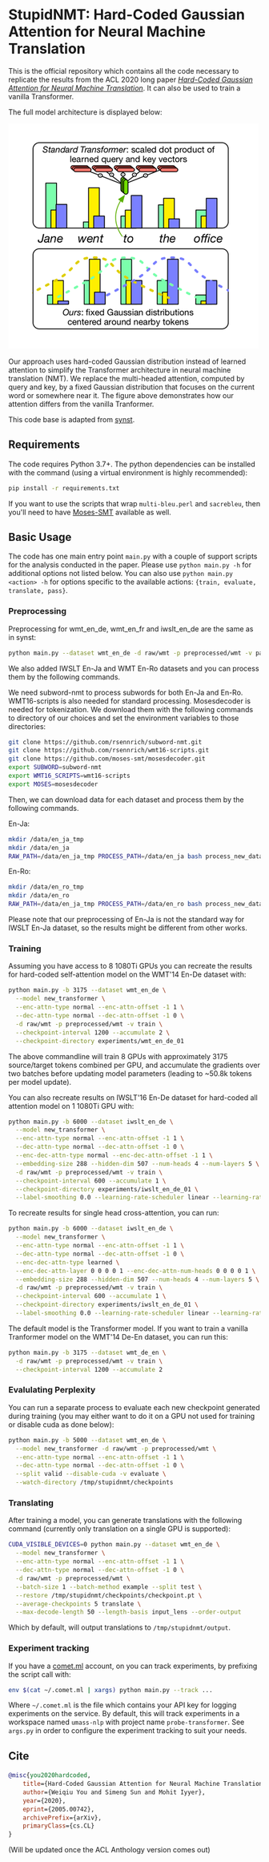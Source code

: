 # StupidNMT: Hard-Coded Gaussian Attention for Neural Machine Translation

This is the official repository which contains all the code necessary to
replicate the results from the ACL 2020 long paper *[Hard-Coded Gaussian Attention for Neural Machine Translation](https://arxiv.org/abs/2005.00742)*. It can also be used to
train a vanilla Transformer.

The full model architecture is displayed below:

![image](resources/model.png)

Our approach uses hard-coded Gaussian distribution instead of learned attention to simplify the Transformer architecture in neural machine translation (NMT). We replace the multi-headed attention, computed by query and key, by a fixed Gaussian distribution that focuses on the current word or somewhere near it. The figure above demonstrates how our attention differs from the vanilla Tranformer.

This code base is adapted from [synst](https://github.com/dojoteef/synst).

## Requirements

The code requires Python 3.7+. The python dependencies can be installed with the
command (using a virtual environment is highly recommended):

```sh
pip install -r requirements.txt
```

If you want to use the scripts that wrap `multi-bleu.perl` and
`sacrebleu`, then you'll need to have
[Moses-SMT](https://github.com/moses-smt/mosesdecoder) available as well.

## Basic Usage

The code has one main entry point `main.py` with a couple of support scripts for
the analysis conducted in the paper. Please use `python main.py -h` for
additional options not listed below. You can also use `python main.py <action>
-h` for options specific to the available actions: `{train, evaluate, translate,
pass}`.

### Preprocessing

Preprocessing for wmt_en_de, wmt_en_fr and iwslt_en_de are the same as in synst:

```sh
python main.py --dataset wmt_en_de -d raw/wmt -p preprocessed/wmt -v pass
```

We also added IWSLT En-Ja and WMT En-Ro datasets and you can process them by the following commands.

We need subword-nmt to process subwords for both En-Ja and En-Ro. WMT16-scripts is also needed for standard processing. Mosesdecoder is needed for tokenization. We download them with the following commands to directory of our choices and set the environment variables to those directories:

```sh
git clone https://github.com/rsennrich/subword-nmt.git
git clone https://github.com/rsennrich/wmt16-scripts.git
git clone https://github.com/moses-smt/mosesdecoder.git
export SUBWORD=subword-nmt
export WMT16_SCRIPTS=wmt16-scripts
export MOSES=mosesdecoder
```

Then, we can download data for each dataset and process them by the following commands.

En-Ja:

```sh
mkdir /data/en_ja_tmp
mkdir /data/en_ja
RAW_PATH=/data/en_ja_tmp PROCESS_PATH=/data/en_ja bash process_new_data/process_enja.sh
```

En-Ro:
```sh
mkdir /data/en_ro_tmp
mkdir /data/en_ro
RAW_PATH=/data/en_ja_tmp PROCESS_PATH=/data/en_ro bash process_new_data/process_enro.sh
```

Please note that our preprocessing of En-Ja is not the standard way for IWSLT En-Ja dataset, so the results might be different from other works.

### Training

Assuming you have access to 8 1080Ti GPUs you can recreate the results for hard-coded self-attention model on the WMT'14 En-De dataset with:

```sh
python main.py -b 3175 --dataset wmt_en_de \
  --model new_transformer \
  --enc-attn-type normal --enc-attn-offset -1 1 \
  --dec-attn-type normal --dec-attn-offset -1 0 \
  -d raw/wmt -p preprocessed/wmt -v train \
  --checkpoint-interval 1200 --accumulate 2 \
  --checkpoint-directory experiments/wmt_en_de_01
```

The above commandline will train 8 GPUs with approximately 3175 source/target
tokens combined per GPU, and accumulate the gradients over two batches before
updating model parameters (leading to ~50.8k tokens per model update).

You can also recreate results on IWSLT'16 En-De dataset for hard-coded all attention model on 1 1080Ti GPU with:

```sh
python main.py -b 6000 --dataset iwslt_en_de \
  --model new_transformer \
  --enc-attn-type normal --enc-attn-offset -1 1 \
  --dec-attn-type normal --dec-attn-offset -1 0 \
  --enc-dec-attn-type normal --enc-dec-attn-offset -1 1 \
  --embedding-size 288 --hidden-dim 507 --num-heads 4 --num-layers 5 \
  -d raw/wmt -p preprocessed/wmt -v train \
  --checkpoint-interval 600 --accumulate 1 \
  --checkpoint-directory experiments/iwslt_en_de_01 \
  --label-smoothing 0.0 --learning-rate-scheduler linear --learning-rate 3e-4
```

To recreate results for single head cross-attention, you can run:

```sh
python main.py -b 6000 --dataset iwslt_en_de \
  --model new_transformer \
  --enc-attn-type normal --enc-attn-offset -1 1 \
  --dec-attn-type normal --dec-attn-offset -1 0 \
  --enc-dec-attn-type learned \
  --enc-dec-attn-layer 0 0 0 0 1 --enc-dec-attn-num-heads 0 0 0 0 1 \
  --embedding-size 288 --hidden-dim 507 --num-heads 4 --num-layers 5 \
  -d raw/wmt -p preprocessed/wmt -v train \
  --checkpoint-interval 600 --accumulate 1 \
  --checkpoint-directory experiments/iwslt_en_de_01 \
  --label-smoothing 0.0 --learning-rate-scheduler linear --learning-rate 3e-4
```

The default model is the Transformer model. If you want to train a vanilla Tranformer model on the WMT'14 De-En dataset, you can run this:

```sh
python main.py -b 3175 --dataset wmt_de_en \
  -d raw/wmt -p preprocessed/wmt -v train \
  --checkpoint-interval 1200 --accumulate 2
```

### Evalulating Perplexity

You can run a separate process to evaluate each new checkpoint generated during
training (you may either want to do it on a GPU not used for training or disable
cuda as done below):

```sh
python main.py -b 5000 --dataset wmt_en_de \
  --model new_transformer -d raw/wmt -p preprocessed/wmt \
  --enc-attn-type normal --enc-attn-offset -1 1 \
  --dec-attn-type normal --dec-attn-offset -1 0 \
  --split valid --disable-cuda -v evaluate \
  --watch-directory /tmp/stupidnmt/checkpoints
```

### Translating

After training a model, you can generate translations with the following
command (currently only translation on a single GPU is supported):

```sh
CUDA_VISIBLE_DEVICES=0 python main.py --dataset wmt_en_de \
  --model new_transformer \
  --enc-attn-type normal --enc-attn-offset -1 1 \
  --dec-attn-type normal --dec-attn-offset -1 0 \
  -d raw/wmt -p preprocessed/wmt \
  --batch-size 1 --batch-method example --split test \
  --restore /tmp/stupidnmt/checkpoints/checkpoint.pt \
  --average-checkpoints 5 translate \
  --max-decode-length 50 --length-basis input_lens --order-output
```

Which by default, will output translations to `/tmp/stupidnmt/output`.

### Experiment tracking

If you have a [comet.ml](https://comet.ml) account, on you can track
experiments, by prefixing the script call with:

```sh
env $(cat ~/.comet.ml | xargs) python main.py --track ...
```

Where `~/.comet.ml` is the file which contains your API key for logging
experiments on the service. By default, this will track experiments in a
workspace named `umass-nlp` with project name `probe-transformer`. See `args.py` in order to
configure the experiment tracking to suit your needs.

## Cite

```bibtex
@misc{you2020hardcoded,
    title={Hard-Coded Gaussian Attention for Neural Machine Translation},
    author={Weiqiu You and Simeng Sun and Mohit Iyyer},
    year={2020},
    eprint={2005.00742},
    archivePrefix={arXiv},
    primaryClass={cs.CL}
}
```

(Will be updated once the ACL Anthology version comes out)